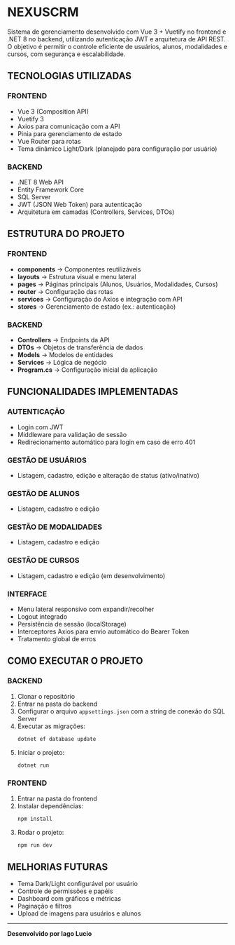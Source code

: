 
# NEXUSCRM

Sistema de gerenciamento desenvolvido com Vue 3 + Vuetify no frontend e .NET 8 no backend, utilizando autenticação JWT e arquitetura de API REST.  
O objetivo é permitir o controle eficiente de usuários, alunos, modalidades e cursos, com segurança e escalabilidade.  

## TECNOLOGIAS UTILIZADAS

### FRONTEND
- Vue 3 (Composition API)  
- Vuetify 3  
- Axios para comunicação com a API  
- Pinia para gerenciamento de estado  
- Vue Router para rotas  
- Tema dinâmico Light/Dark (planejado para configuração por usuário)  

### BACKEND
- .NET 8 Web API  
- Entity Framework Core  
- SQL Server  
- JWT (JSON Web Token) para autenticação  
- Arquitetura em camadas (Controllers, Services, DTOs)  

## ESTRUTURA DO PROJETO

### FRONTEND
- **components** → Componentes reutilizáveis  
- **layouts** → Estrutura visual e menu lateral  
- **pages** → Páginas principais (Alunos, Usuários, Modalidades, Cursos)  
- **router** → Configuração das rotas  
- **services** → Configuração do Axios e integração com API  
- **stores** → Gerenciamento de estado (ex.: autenticação)  

### BACKEND
- **Controllers** → Endpoints da API  
- **DTOs** → Objetos de transferência de dados  
- **Models** → Modelos de entidades  
- **Services** → Lógica de negócio  
- **Program.cs** → Configuração inicial da aplicação  

## FUNCIONALIDADES IMPLEMENTADAS

### AUTENTICAÇÃO
- Login com JWT  
- Middleware para validação de sessão  
- Redirecionamento automático para login em caso de erro 401  

### GESTÃO DE USUÁRIOS
- Listagem, cadastro, edição e alteração de status (ativo/inativo)  

### GESTÃO DE ALUNOS
- Listagem, cadastro e edição  

### GESTÃO DE MODALIDADES
- Listagem, cadastro e edição  

### GESTÃO DE CURSOS
- Listagem, cadastro e edição (em desenvolvimento)  

### INTERFACE
- Menu lateral responsivo com expandir/recolher  
- Logout integrado  
- Persistência de sessão (localStorage)  
- Interceptores Axios para envio automático do Bearer Token  
- Tratamento global de erros  

## COMO EXECUTAR O PROJETO

### BACKEND
1. Clonar o repositório  
2. Entrar na pasta do backend  
3. Configurar o arquivo `appsettings.json` com a string de conexão do SQL Server  
4. Executar as migrações:  
   ```bash
   dotnet ef database update
   ```
5. Iniciar o projeto:  
   ```bash
   dotnet run
   ```

### FRONTEND
1. Entrar na pasta do frontend  
2. Instalar dependências:  
   ```bash
   npm install
   ```
3. Rodar o projeto:  
   ```bash
   npm run dev
   ```

## MELHORIAS FUTURAS
- Tema Dark/Light configurável por usuário  
- Controle de permissões e papéis  
- Dashboard com gráficos e métricas  
- Paginação e filtros  
- Upload de imagens para usuários e alunos  

---  
**Desenvolvido por Iago Lucio**  
